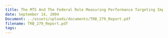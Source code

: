 ```yaml
---
title: The MTS And The Federal Role Measuring Performance Targeting Improvement
date: September 14, 2004
Document: ../assets/uploads/documents/TRB_279_Report.pdf
filename: TRB_279_Report.pdf
tags:
---
```

